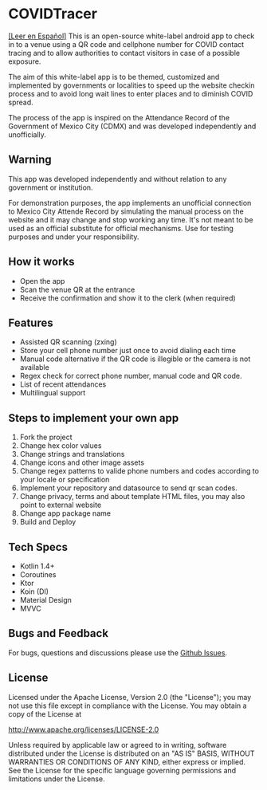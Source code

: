 # COVIDTracer
[[Leer en Español]](https://github.com/ljcamargo/covidtracker/blob/main/README_es.md)
This is an open-source white-label android app to check in to a venue using a QR code and cellphone number for COVID contact tracing and to allow authorities to contact visitors in case of a possible exposure.

The aim of this white-label app is to be themed, customized and implemented by governments or localities to speed up the website checkin process and to avoid long wait lines to enter places and to diminish COVID spread.

The process of the app is inspired on the Attendance Record of the Government of Mexico City (CDMX) and was developed independently and unofficially.

## Warning
This app was developed independently and without relation to any government or institution.

For demonstration purposes, the app implements an unofficial connection to Mexico City Attende Record by simulating the manual process on the website and it may change and stop working any time. It's not meant to be used as an official substitute for official mechanisms. Use for testing purposes and under your responsibility.

## How it works
* Open the app
* Scan the venue QR at the entrance
* Receive the confirmation and show it to the clerk (when required)

## Features
* Assisted QR scanning (zxing)
* Store your cell phone number just once to avoid dialing each time
* Manual code alternative if the QR code is illegible or the camera is not available
* Regex check for correct phone number, manual code and QR code.
* List of recent attendances
* Multilingual support

## Steps to implement your own app
1. Fork the project
2. Change hex color values
3. Change strings and translations
4. Change icons and other image assets
5. Change regex patterns to valide phone numbers and codes according to your locale or specification
6. Implement your repository and datasource to send qr scan codes.
7. Change privacy, terms and about template HTML files, you may also point to external website
8. Change app package name
9. Build and Deploy

## Tech Specs
* Kotlin 1.4+
* Coroutines
* Ktor
* Koin (DI)
* Material Design
* MVVC

## Bugs and Feedback
For bugs, questions and discussions please use the [Github Issues](https://github.com/ljcamargo/covidtracker/issues).

## License
Licensed under the Apache License, Version 2.0 (the "License");
you may not use this file except in compliance with the License.
You may obtain a copy of the License at

http://www.apache.org/licenses/LICENSE-2.0

Unless required by applicable law or agreed to in writing, software
distributed under the License is distributed on an "AS IS" BASIS,
WITHOUT WARRANTIES OR CONDITIONS OF ANY KIND, either express or implied.
See the License for the specific language governing permissions and
limitations under the License.
